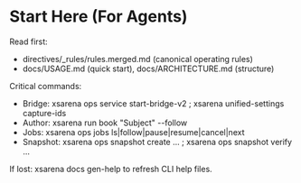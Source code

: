# Start Here (For Agents)

Read first:
- directives/_rules/rules.merged.md (canonical operating rules)
- docs/USAGE.md (quick start), docs/ARCHITECTURE.md (structure)

Critical commands:
- Bridge: xsarena ops service start-bridge-v2 ; xsarena unified-settings capture-ids
- Author: xsarena run book "Subject" --follow
- Jobs: xsarena ops jobs ls|follow|pause|resume|cancel|next
- Snapshot: xsarena ops snapshot create ... ; xsarena ops snapshot verify ...

If lost: xsarena docs gen-help to refresh CLI help files.